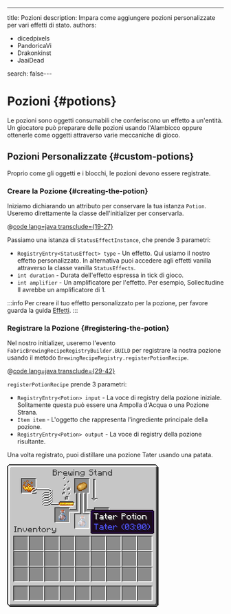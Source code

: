---
title: Pozioni
description: Impara come aggiungere pozioni personalizzate per vari effetti di stato.
authors:
  - dicedpixels
  - PandoricaVi
  - Drakonkinst
  - JaaiDead

search: false---

# Pozioni {#potions}

Le pozioni sono oggetti consumabili che conferiscono un effetto a un'entità. Un giocatore può preparare delle pozioni usando l'Alambicco oppure ottenerle come oggetti attraverso varie meccaniche di gioco.

## Pozioni Personalizzate {#custom-potions}

Proprio come gli oggetti e i blocchi, le pozioni devono essere registrate.

### Creare la Pozione {#creating-the-potion}

Iniziamo dichiarando un attributo per conservare la tua istanza `Potion`. Useremo direttamente la classe dell'initializer per conservarla.

@[code lang=java transclude={19-27}](@/reference/1.21/src/main/java/com/example/docs/potion/FabricDocsReferencePotions.java)

Passiamo una istanza di `StatusEffectInstance`, che prende 3 parametri:

- `RegistryEntry<StatusEffect> type` - Un effetto. Qui usiamo il nostro effetto personalizzato. In alternativa puoi accedere agli effetti vanilla attraverso la classe vanilla `StatusEffects`.
- `int duration` - Durata dell'effetto espressa in tick di gioco.
- `int amplifier` - Un amplificatore per l'effetto. Per esempio, Sollecitudine II avrebbe un amplificatore di 1.

:::info
Per creare il tuo effetto personalizzato per la pozione, per favore guarda la guida [Effetti](../entities/effects).
:::

### Registrare la Pozione {#registering-the-potion}

Nel nostro initializer, useremo l'evento `FabricBrewingRecipeRegistryBuilder.BUILD` per registrare la nostra pozione usando il metodo `BrewingRecipeRegistry.registerPotionRecipe`.

@[code lang=java transclude={29-42}](@/reference/1.21/src/main/java/com/example/docs/potion/FabricDocsReferencePotions.java)

`registerPotionRecipe` prende 3 parametri:

- `RegistryEntry<Potion> input` - La voce di registry della pozione iniziale. Solitamente questa può essere una Ampolla d'Acqua o una Pozione Strana.
- `Item item` - L'oggetto che rappresenta l'ingrediente principale della pozione.
- `RegistryEntry<Potion> output` - La voce di registry della pozione risultante.

Una volta registrato, puoi distillare una pozione Tater usando una patata.

![Effetto nell'inventario del giocatore](/assets/develop/tater-potion.png)
